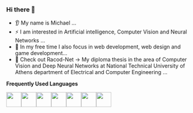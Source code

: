 ### Hi there 👋

- 👂 My name is Michael ...
- ⚡ I am interested in Artificial intelligence, Computer Vision and Neural Networks ...
- 🤔 In my free time I also focus in web development, web design and game development...
- 🔭 Check out Racod-Net -> My diploma thesis in the area of Computer Vision and Deep Neural Networks at National Technical University of Athens department of Electrical and Computer Engineering ...


<b>Frequently Used Languages</b>

<img height=40 src="https://user-images.githubusercontent.com/25181517/117447155-6a868a00-af3d-11eb-9cfe-245df15c9f3f.png"/><img height=40 src="https://user-images.githubusercontent.com/25181517/183568594-85e280a7-0d7e-4d1a-9028-c8c2209e073c.png"/><img height=40 src="https://user-images.githubusercontent.com/25181517/183423507-c056a6f9-1ba8-4312-a350-19bcbc5a8697.png"/><img height=40 src="https://user-images.githubusercontent.com/25181517/183859966-a3462d8d-1bc7-4880-b353-e2cbed900ed6.png"/><img height=40 src="https://user-images.githubusercontent.com/25181517/192158954-f88b5814-d510-4564-b285-dff7d6400dad.png"/><img height=40 src="https://user-images.githubusercontent.com/25181517/183898674-75a4a1b1-f960-4ea9-abcb-637170a00a75.png"/><img height=40 src="https://user-images.githubusercontent.com/25181517/121405384-444d7300-c95d-11eb-959f-913020d3bf90.png"/>

<!--
**Stratakis-Michail/Stratakis-Michail** is a ✨ _special_ ✨ repository because its `README.md` (this file) appears on your GitHub profile.

Here are some ideas to get you started:

- 🔭 I’m currently working on ...
- 🌱 I’m currently learning ...
- 👯 I’m looking to collaborate on ...
- 🤔 I’m looking for help with ...
- 💬 Ask me about ...
- 📫 How to reach me: ...
- 😄 Pronouns: ...
- ⚡ Fun fact: ...
-->
